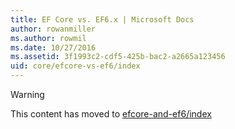 ```yaml
---
title: EF Core vs. EF6.x | Microsoft Docs
author: rowanmiller
ms.author: rowmil
ms.date: 10/27/2016
ms.assetid: 3f1993c2-cdf5-425b-bac2-a2665a123456
uid: core/efcore-vs-ef6/index
---
```


> [!WARNING]
> This content has moved to [efcore-and-ef6/index](../../efcore-and-ef6/index.md)
